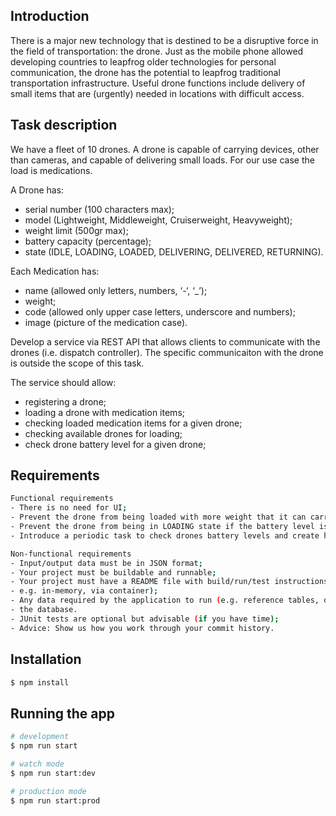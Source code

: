 ## Introduction

There is a major new technology that is destined to be a disruptive force in the field of transportation: the drone. Just as the mobile phone allowed developing countries to leapfrog older technologies for personal communication, the drone has the potential to leapfrog traditional transportation infrastructure. Useful drone functions include delivery of small items that are (urgently) needed in locations with difficult access.

## Task description

We have a fleet of 10 drones. A drone is capable of carrying devices, other than cameras, and capable of delivering small loads. For our use case the load is medications.

A Drone has:

- serial number (100 characters max);
- model (Lightweight, Middleweight, Cruiserweight, Heavyweight);
- weight limit (500gr max);
- battery capacity (percentage);
- state (IDLE, LOADING, LOADED, DELIVERING, DELIVERED, RETURNING).

Each Medication has:

- name (allowed only letters, numbers, ‘-‘, ‘_’);
- weight;
- code (allowed only upper case letters, underscore and numbers);
- image (picture of the medication case).

Develop a service via REST API that allows clients to communicate with the drones (i.e. dispatch controller). The specific communicaiton with the drone is outside the scope of this task.

The service should allow:
- registering a drone;
- loading a drone with medication items;
- checking loaded medication items for a given drone;
- checking available drones for loading;
- check drone battery level for a given drone;

## Requirements 
```bash
Functional requirements
- There is no need for UI;
- Prevent the drone from being loaded with more weight that it can carry;
- Prevent the drone from being in LOADING state if the battery level is below 25%;
- Introduce a periodic task to check drones battery levels and create history/audit event log for this.
```

```bash
Non-functional requirements
- Input/output data must be in JSON format;
- Your project must be buildable and runnable;
- Your project must have a README file with build/run/test instructions (use DB that can be run locally,
- e.g. in-memory, via container);
- Any data required by the application to run (e.g. reference tables, dummy data) must be preloaded in
- the database.
- JUnit tests are optional but advisable (if you have time);
- Advice: Show us how you work through your commit history.
```

## Installation

```bash
$ npm install
```

## Running the app

```bash
# development
$ npm run start

# watch mode
$ npm run start:dev

# production mode
$ npm run start:prod
```

